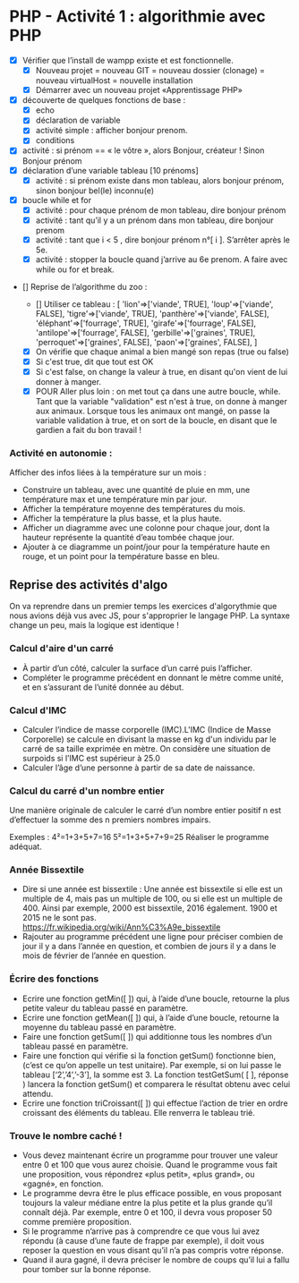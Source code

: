 # PHP - Activité 1 : algorithmie avec PHP

- [X] Vérifier que l’install de wampp existe et est fonctionnelle.
  - [X] Nouveau projet = nouveau GIT = nouveau dossier (clonage) = nouveau virtualHost = nouvelle installation
  - [X] Démarrer avec un nouveau projet «Apprentissage PHP»
- [X] découverte de quelques fonctions de base :
  - [X] echo
  - [X] déclaration de variable
  - [X] activité simple : afficher bonjour prenom.
  - [X] conditions
- [X] activité : si prénom == « le vôtre », alors Bonjour, créateur ! Sinon Bonjour prénom
- [X] déclaration d’une variable tableau [10 prénoms]
  - [X] activité : si prénom existe dans mon tableau, alors bonjour prénom, sinon bonjour bel(le) inconnu(e)
- [X] boucle while et for
  - [X] activité : pour chaque prénom de mon tableau, dire bonjour prénom
  - [X] activité : tant qu’il y a un prénom dans mon tableau, dire bonjour prenom
  - [X] activité : tant que i < 5 , dire bonjour prénom n°[ i ]. S’arrêter après le 5e.
  - [X] activité : stopper la boucle quand j’arrive au 6e prenom. A faire avec while ou for et break.

- [] Reprise de l’algorithme du zoo :
  - [] Utiliser ce tableau :
  [
  'lion'=>['viande', TRUE],
  'loup'=>['viande', FALSE],
  'tigre'=>['viande', TRUE],
  'panthère'=>['viande', FALSE],
  'éléphant'=>['fourrage', TRUE],
  'girafe'=>['fourrage', FALSE],
  'antilope'=>['fourrage', FALSE],
  'gerbille'=>['graines', TRUE],
  'perroquet'=>['graines', FALSE],
  'paon'=>['graines', FALSE],
  ]

  - [X] On vérifie que chaque animal a bien mangé son repas (true ou false)
  - [X] Si c'est true, dit que tout est OK
  - [X] Si c'est false, on change la valeur à true, en disant qu'on vient de lui donner à manger.
  - [X] POUR Aller plus loin : on met tout ça dans une autre boucle, while. Tant que la variable "validation" est n'est à true, on donne à manger aux animaux. Lorsque tous les animaux ont mangé, on passe la variable validation à true, et on sort de la boucle, en disant que le gardien a fait du bon travail !

### Activité en autonomie :

Afficher des infos liées à la température sur un mois :
- Construire un tableau, avec une quantité de pluie en mm, une température max et une température min par jour.
- Afficher la température moyenne des températures du mois.
- Afficher la température la plus basse, et la plus haute.
- Afficher un diagramme avec une colonne pour chaque jour, dont la hauteur représente la quantité d’eau tombée chaque jour.
- Ajouter à ce diagramme un point/jour pour la température haute en rouge, et un point pour la température basse en bleu.


## Reprise des activités d'algo

On va reprendre dans un premier temps les exercices d'algorythmie que nous avions déjà vus avec JS, pour s'approprier le langage PHP. La syntaxe change un peu, mais la logique est identique !

### Calcul d'aire d'un carré
- À partir d’un côté, calculer la surface d’un carré puis l’afficher.
- Compléter le programme précédent en donnant le mètre comme unité, et en s’assurant de l’unité donnée au début.

### Calcul d'IMC

- Calculer l’indice de masse corporelle (IMC).L'IMC (Indice de Masse Corporelle) se calcule en divisant la masse en kg d'un individu par le carré de sa taille exprimée en mètre. On considère une situation de surpoids si l’IMC est supérieur à 25.0
- Calculer l’âge d’une personne à partir de sa date de naissance.

### Calcul du carré d'un nombre entier
Une manière originale de calculer le carré d’un nombre entier positif n est d’effectuer la somme des n premiers nombres impairs.

Exemples :
4²=1+3+5+7=16
5²=1+3+5+7+9=25
Réaliser le programme adéquat.

### Année Bissextile
- Dire si une année est bissextile : Une année est bissextile si elle est un multiple de 4, mais pas un multiple de 100, ou si elle est un multiple de 400. Ainsi par exemple, 2000 est bissextile, 2016 également. 1900 et 2015 ne le sont pas. https://fr.wikipedia.org/wiki/Ann%C3%A9e_bissextile
- Rajouter au programme précédent une ligne pour préciser combien de jour il y a dans l’année en question, et combien de jours il y a dans le mois de février de l’année en question.


### Écrire des fonctions
- Ecrire une fonction getMin([ ]) qui, à l’aide d’une boucle, retourne la plus petite valeur du tableau passé en paramètre.
- Ecrire une fonction getMean([ ]) qui, à l’aide d’une boucle, retourne la moyenne du tableau passé en paramètre.
- Faire une fonction getSum([ ]) qui additionne tous les nombres d’un tableau passé en paramètre.
- Faire une fonction qui vérifie si la fonction getSum() fonctionne bien, (c’est ce qu’on appelle un test unitaire). Par exemple, si on lui passe le tableau [‘2’,’4’,’-3’], la somme est 3. La fonction testGetSum( [ ], réponse ) lancera la fonction getSum() et comparera le résultat obtenu avec celui attendu.
- Ecrire une fonction triCroissant([ ]) qui effectue l’action de trier en ordre croissant des éléments du tableau. Elle renverra le tableau trié.


### Trouve le nombre caché !
- Vous devez maintenant écrire un programme pour trouver une valeur entre 0 et 100 que vous aurez choisie. Quand le programme vous fait une proposition, vous répondrez «plus petit», «plus grand», ou «gagné», en fonction.
- Le programme devra être le plus efficace possible, en vous proposant toujours la valeur médiane entre la plus petite et la plus grande qu’il connaît déjà. Par exemple, entre 0 et 100, il devra vous proposer 50 comme première proposition.
- Si le programme n’arrive pas à comprendre ce que vous lui avez répondu (à cause d’une faute de frappe par exemple), il doit vous reposer la question en vous disant qu’il n’a pas compris votre réponse.
- Quand il aura gagné, il devra préciser le nombre de coups qu’il lui a fallu pour tomber sur la bonne réponse.
